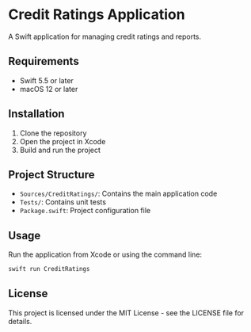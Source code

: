 # Credit Ratings Application

A Swift application for managing credit ratings and reports.

## Requirements

- Swift 5.5 or later
- macOS 12 or later

## Installation

1. Clone the repository
2. Open the project in Xcode
3. Build and run the project

## Project Structure

- `Sources/CreditRatings/`: Contains the main application code
- `Tests/`: Contains unit tests
- `Package.swift`: Project configuration file

## Usage

Run the application from Xcode or using the command line:

```bash
swift run CreditRatings
```

## License

This project is licensed under the MIT License - see the LICENSE file for details. 